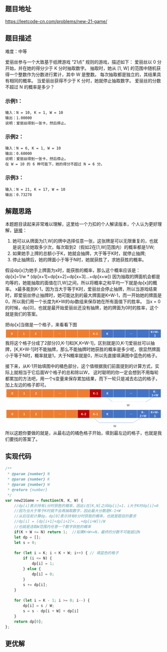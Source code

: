 ## 题目地址

https://leetcode-cn.com/problems/new-21-game/

## 题目描述

难度：中等

爱丽丝参与一个大致基于纸牌游戏 “21点” 规则的游戏，描述如下：
爱丽丝以 0 分开始，并在她的得分少于 K 分时抽取数字。 抽取时，她从 [1, W] 的范围中随机获得一个整数作为分数进行累计，其中 W 是整数。 每次抽取都是独立的，其结果具有相同的概率。
当爱丽丝获得不少于 K 分时，她就停止抽取数字。 爱丽丝的分数不超过 N 的概率是多少？

### 示例1：

```
输入：N = 10, K = 1, W = 10
输出：1.00000
说明：爱丽丝得到一张卡，然后停止。
```

### 示例2：

```
输入：N = 6, K = 1, W = 10
输出：0.60000
说明：爱丽丝得到一张卡，然后停止。
在 W = 10 的 6 种可能下，她的得分不超过 N = 6 分。
```

### 示例3：

```
输入：N = 21, K = 17, W = 10
输出：0.73278
```

## 解题思路

本题题目读起来非常难以理解，这里给一个力扣的个人解读版本，个人认为更好理解，[链接](https://leetcode-cn.com/problems/new-21-game/solution/huan-you-bi-zhe-geng-jian-dan-de-ti-jie-ma-tian-ge/)：
1. 她可以从牌面为[1,W]的牌中选择任意一张，这张牌是可以无限重复的，也就是说无论她取多少次，每次取到2（假如2在[1,W]范围内）的概率都是1/W;
2. 如果她手上牌的总额小于K，她就会抽牌，大于等于K时，就停止抽牌;
3. 停止抽牌后，她的牌面小于等于N时，她就获胜了，求她获胜的概率。

假设dp[x]为她手上牌面为x时，能获胜的概率，那么这个概率应该是：
dp[x]=1/w * (dp[x+1]+dp[x+2]+dp[x+3]...+dp[x+w])
因为抽取的牌面机会都是均等的，她能抽取的面值在[1,W]之间，所以将概率之和平均一下就是dp[x]的概率。
x最多能到K-1，因为当大于等于K时，爱丽丝会停止抽牌，所以当游戏结束时，即爱丽丝停止抽牌时，她可能达到的最大牌面是K+W-1，而一开始她的牌面是0，所以我们用一个长度为K+W的dp数组来保存她在所有面值下的胜率。
当x = 0的时候，dp[0]，也就是最开始爱丽丝还没有抽牌，她的牌面为0时的胜率，这个就是我们的答案。

把dp[x]当做是一个格子，来看看下图
![image](https://github.com/yanbingbin/leetcode/blob/master/images/837_1.png)
我将这个格子分成了2部分[0,K-1]和[K,K+W-1]，区别就是[0,K-1]爱丽丝可以抽牌，[K,K+W-1]时不能抽牌，那么不能抽牌时她获胜的概率是多少呢，很显然牌面小于等于N时，概率就是1，大于N概率就是0，所以先直接填满图中蓝色的格子。

接下来，从K-1开始填图中的橘色部分，这个值根据我们前面提到的计算方式，实际上就相当于它后面W个格子的总和除以W，
这时聪明的你一定会想到不用每轮都累加的方法吧，用一个s变量来保存累加结果，而下一轮只是减去右边的格子，加上左边的格子即可。
![image](https://github.com/yanbingbin/leetcode/blob/master/images//837_2.png)
所以这题你要做的就是，从最右边的橘色格子开始，填到最左边的格子，也就是我们要找的答案了。

## 实现代码

```js
/**
 * @param {number} N
 * @param {number} K
 * @param {number} W
 * @return {number}
 */
var new21Game = function(N, K, W) {
    //dp[i]表示持有i分时获胜的概率，因此i在[K,N]之间dp[i]=1，i大于K时dp[i]=0
    //因为当大于等于K时就不会再抽取数字，因此最大分数是K-1+W
    //从后往前计算dp，dp[0]表示持有0分时获胜的概率，也就是题目的要求
    //dp[i] = (dp[i+1]+dp[i+2]+...+dp[i+W])/W
    //也就是选取W范围内任意一个数字获胜的概率
    if(K + W <= N) return 1;  //如果K+W<=N，最终的分数不可能超过N
    let dp = [];
    let s = 0;

    for (let i = K; i < K + W; i++) { // 填蓝色的格子
        if (i <= N) {
            dp[i] = 1;
        } else {
            dp[i] = 0;
        }
        s += dp[i];
    }   

    for (let i = K - 1; i >= 0; i--) {
        dp[i] = s / W;
        s = s - dp[i + W] + dp[i]
    }
    return dp[0];
};
```

## 更优解



```js

```

